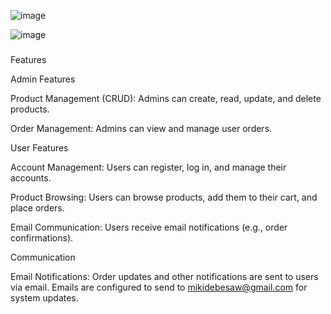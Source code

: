 ![image](https://github.com/user-attachments/assets/53f93d8a-2a33-49e6-a049-5e9384262f1d)


![image](https://github.com/user-attachments/assets/15cf3dee-5584-42ae-b460-80bc605cf2d7)

#####
Features

Admin Features

Product Management (CRUD): Admins can create, read, update, and delete products.

Order Management: Admins can view and manage user orders.

User Features

Account Management: Users can register, log in, and manage their accounts.

Product Browsing: Users can browse products, add them to their cart, and place orders.

Email Communication: Users receive email notifications (e.g., order confirmations).

Communication

Email Notifications: Order updates and other notifications are sent to users via email. Emails are configured to send to mikidebesaw@gmail.com for system updates.

